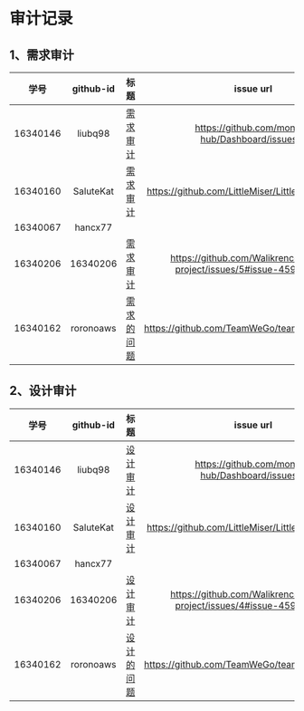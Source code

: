 # 审计记录
## 1、需求审计

| 学号	 | github-id| 标题 | 	issue url|  
| :------------: | :-------------: | :------------: | :-------------: |  
| 16340146 | liubq98 | [需求审计](https://github.com/money-hub/Dashboard/issues/1) | https://github.com/money-hub/Dashboard/issues/1 |  
| 16340160 | SaluteKat | [需求审计](https://github.com/LittleMiser/LittleMiser/issues/1) | https://github.com/LittleMiser/LittleMiser/issues/1 | 
| 16340067 | hancx77 |  | 	 | 
| 16340206 | 16340206 | [需求审计](https://github.com/Walikrence/swsad-project/issues/5#issue-459561297) | https://github.com/Walikrence/swsad-project/issues/5#issue-459561297 |  
| 16340162 | roronoaws | [需求的问题](https://github.com/TeamWeGo/teamwego/issues/5) | https://github.com/TeamWeGo/teamwego/issues/5 |  

## 2、设计审计


| 学号	 | github-id| 标题 | 	issue url|  
| :------------: | :-------------: | :------------: | :-------------: |  
| 16340146 | liubq98 | [设计审计](https://github.com/money-hub/Dashboard/issues/2) | https://github.com/money-hub/Dashboard/issues/2 |  
| 16340160 | SaluteKat | [设计审计](https://github.com/LittleMiser/LittleMiser/issues/2) | https://github.com/LittleMiser/LittleMiser/issues/2 | 
| 16340067 | hancx77 |  | 	 | 
| 16340206 | 16340206 | [设计审计](https://github.com/Walikrence/swsad-project/issues/4#issue-459560457) | https://github.com/Walikrence/swsad-project/issues/4#issue-459560457 |  
| 16340162 | roronoaws | [设计的问题](https://github.com/TeamWeGo/teamwego/issues/6) | https://github.com/TeamWeGo/teamwego/issues/6 |  
